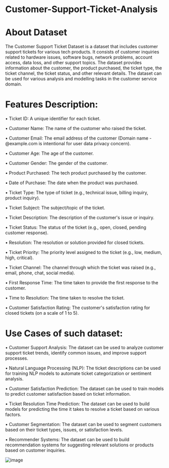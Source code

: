 # Customer-Support-Ticket-Analysis

# About Dataset
The Customer Support Ticket Dataset is a dataset that includes customer support tickets for various tech products. It consists of customer inquiries related to hardware issues, software bugs, network problems, account access, data loss, and other support topics. The dataset provides information about the customer, the product purchased, the ticket type, the ticket channel, the ticket status, and other relevant details.
The dataset can be used for various analysis and modelling tasks in the customer service domain.

# Features Description:
•	Ticket ID: A unique identifier for each ticket.

•	Customer Name: The name of the customer who raised the ticket.

•	Customer Email: The email address of the customer (Domain name - @example.com is intentional for user data privacy concern).

•	Customer Age: The age of the customer.

•	Customer Gender: The gender of the customer.

•	Product Purchased: The tech product purchased by the customer.

•	Date of Purchase: The date when the product was purchased.

•	Ticket Type: The type of ticket (e.g., technical issue, billing inquiry, product inquiry).

•	Ticket Subject: The subject/topic of the ticket.

•	Ticket Description: The description of the customer's issue or inquiry.

•	Ticket Status: The status of the ticket (e.g., open, closed, pending customer response).

•	Resolution: The resolution or solution provided for closed tickets.

•	Ticket Priority: The priority level assigned to the ticket (e.g., low, medium, high, critical).

•	Ticket Channel: The channel through which the ticket was raised (e.g., email, phone, chat, social media).

•	First Response Time: The time taken to provide the first response to the customer.

•	Time to Resolution: The time taken to resolve the ticket.

•	Customer Satisfaction Rating: The customer's satisfaction rating for closed tickets (on a scale of 1 to 5).

# Use Cases of such dataset:
•	Customer Support Analysis: The dataset can be used to analyze customer support ticket trends, identify common issues, and improve support processes.

•	Natural Language Processing (NLP): The ticket descriptions can be used for training NLP models to automate ticket categorization or sentiment analysis.

•	Customer Satisfaction Prediction: The dataset can be used to train models to predict customer satisfaction based on ticket information.

•	Ticket Resolution Time Prediction: The dataset can be used to build models for predicting the time it takes to resolve a ticket based on various factors.

•	Customer Segmentation: The dataset can be used to segment customers based on their ticket types, issues, or satisfaction levels.

•	Recommender Systems: The dataset can be used to build recommendation systems for suggesting relevant solutions or products based on customer inquiries.


![image](https://github.com/SahaniNilesh/Customer-Support-Ticket-Analysis/blob/main/Customer%20Support%20Ticket%20Analysis.ipynb)
